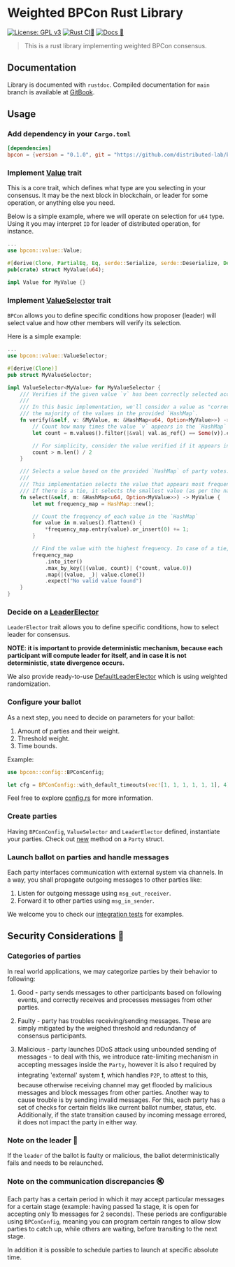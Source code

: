 # Weighted BPCon Rust Library

[![License: GPL v3](https://img.shields.io/badge/License-GPLv3-blue.svg)](https://www.gnu.org/licenses/gpl-3.0)
[![Rust CI🌌](https://github.com/distributed-lab/bpcon/actions/workflows/rust.yml/badge.svg)](https://github.com/distributed-lab/bpcon/actions/workflows/rust.yml)
[![Docs 🌌](https://github.com/distributed-lab/bpcon/actions/workflows/docs.yml/badge.svg)](https://github.com/distributed-lab/bpcon/actions/workflows/docs.yml)

> This is a rust library implementing weighted BPCon consensus.

## Documentation

Library is documented with `rustdoc`.
Compiled documentation for `main` branch is available at [GitBook](https://distributed-lab.github.io/bpcon).

## Usage

### Add dependency in your `Cargo.toml`

```toml
[dependencies]
bpcon = {version = "0.1.0", git = "https://github.com/distributed-lab/bpcon"}
```

### Implement [Value](https://distributed-lab.github.io/bpcon/bpcon/value/trait.Value.html) trait

This is a core trait, which defines what type are you selecting in your consensus.
It may be the next block in blockchain, or leader for some operation, or anything else you need.

Below is a simple example, where we will operate on selection for `u64` type.
Using it you may interpret `ID` for leader of distributed operation, for instance.

```rust
...
use bpcon::value::Value;

#[derive(Clone, PartialEq, Eq, serde::Serialize, serde::Deserialize, Debug, Hash)]
pub(crate) struct MyValue(u64);

impl Value for MyValue {}
```

### Implement [ValueSelector](https://distributed-lab.github.io/bpcon/bpcon/value/trait.ValueSelector.html) trait

`BPCon` allows you to define specific conditions how proposer (leader) will select value
and how other members will verify its selection.

Here is a simple example:

```rust
...
use bpcon::value::ValueSelector;

#[derive(Clone)]
pub struct MyValueSelector;

impl ValueSelector<MyValue> for MyValueSelector {
    /// Verifies if the given value `v` has been correctly selected according to the protocol rules.
    ///
    /// In this basic implementation, we'll consider a value as "correctly selected" if it matches
    /// the majority of the values in the provided `HashMap`.
    fn verify(&self, v: &MyValue, m: &HashMap<u64, Option<MyValue>>) -> bool {
        // Count how many times the value `v` appears in the `HashMap`
        let count = m.values().filter(|&val| val.as_ref() == Some(v)).count();

        // For simplicity, consider the value verified if it appears in more than half of the entries
        count > m.len() / 2
    }

    /// Selects a value based on the provided `HashMap` of party votes.
    ///
    /// This implementation selects the value that appears most frequently in the `HashMap`.
    /// If there is a tie, it selects the smallest value (as per the natural ordering of `u64`).
    fn select(&self, m: &HashMap<u64, Option<MyValue>>) -> MyValue {
        let mut frequency_map = HashMap::new();

        // Count the frequency of each value in the `HashMap`
        for value in m.values().flatten() {
            *frequency_map.entry(value).or_insert(0) += 1;
        }

        // Find the value with the highest frequency. In case of a tie, select the smallest value.
        frequency_map
            .into_iter()
            .max_by_key(|(value, count)| (*count, value.0))
            .map(|(value, _)| value.clone())
            .expect("No valid value found")
    }
}
```

### Decide on a [LeaderElector](https://distributed-lab.github.io/bpcon/bpcon/leader/trait.LeaderElector.html)

`LeaderElector` trait allows you to define specific conditions, how to select leader for consensus.

__NOTE: it is important to provide deterministic mechanism,
because each participant will compute leader for itself,
and in case it is not deterministic, state divergence occurs.__

We also provide ready-to-use
[DefaultLeaderElector](https://distributed-lab.github.io/bpcon/bpcon/leader/struct.DefaultLeaderElector.html)
which is using weighted randomization.

### Configure your ballot

As a next step, you need to decide on parameters for your ballot:

1. Amount of parties and their weight.
2. Threshold weight.
3. Time bounds.

Example:

```rust
use bpcon::config::BPConConfig;

let cfg = BPConConfig::with_default_timeouts(vec![1, 1, 1, 1, 1, 1], 4);
```

Feel free to explore [config.rs](https://distributed-lab.github.io/bpcon/bpcon/config/struct.BPConConfig.html)
for more information.

### Create parties

Having `BPConConfig`, `ValueSelector` and `LeaderElector` defined, instantiate your parties.
Check out [new](https://distributed-lab.github.io/bpcon/bpcon/party/struct.Party.html#method.new)
method on a `Party` struct.

### Launch ballot on parties and handle messages

Each party interfaces communication with external system via channels.
In a way, you shall propagate outgoing messages to other parties like:

1. Listen for outgoing message using `msg_out_receiver`.
2. Forward it to other parties using `msg_in_sender`.

We welcome you to check our [integration tests](./tests) for examples.

## Security Considerations 🔐

### Categories of parties

In real world applications, we may categorize parties by their behavior to following:

1. Good - party sends messages to other participants based on following events,
    and correctly receives and processes messages from other parties.

2. Faulty - party has troubles receiving/sending messages.
    These are simply mitigated by the weighed threshold and redundancy of consensus participants.

3. Malicious - party launches DDoS attack using unbounded sending of messages -
    to deal with this, we introduce rate-limiting mechanism in accepting messages inside the `Party`,
    however it is also ❗️ required by integrating 'external' system ❗️, which handles `P2P`, to attest to this, because otherwise receiving channel may get flooded by malicious messages and block messages from other parties.
    Another way to cause trouble is by sending invalid messages. For this, each party has
    a set of checks for certain fields like current ballot number, status, etc.
    Additionally, if the state transition caused by incoming message errored, it does not impact the party in either way.

### Note on the leader 👑

If the `leader` of the ballot is faulty or malicious, the ballot deterministically fails and needs to be relaunched.

### Note on the communication discrepancies 🔇

Each party has a certain period in which it may accept particular messages for a certain stage
(example: having passed 1a stage, it is open for accepting only 1b messages for 2 seconds).
These periods are configurable using `BPConConfig`, meaning you can program certain ranges
to allow slow parties to catch up, while others are waiting, before transiting to the next stage.

In addition it is possible to schedule parties to launch at specific absolute time.
